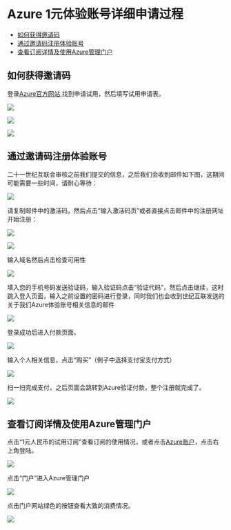 # Azure 1元体验账号详细申请过程

- [如何获得邀请码](#getcode)
- [通过邀请码注册体验账号](#register)
- [查看订阅详情及使用Azure管理门户](#info)


## <a id="getcode"></a>如何获得邀请码

登录[Azure官方网站](http://www.azure.cn),找到申请试用，然后填写试用申请表。

![](./free-azure-trial/find-free-link.png)

![](./free-azure-trial/apply-trial.png)

![](./free-azure-trial/submit-information.png)

## <a id="register"></a>通过邀请码注册体验账号

二十一世纪互联会审核之前我们提交的信息，之后我们会收到邮件如下图，这期间可能需要一些时间，请耐心等待：

![](./free-azure-trial/email-code.png)

请复制邮件中的激活码，然后点击“输入激活码页”或者直接点击邮件中的注册网址开始注册：

![](./free-azure-trial/activation-code-page.png)

![](./free-azure-trial/register-first-page.png)

输入域名然后点击检查可用性

![](./free-azure-trial/register-after-check-name.png)


填入您的手机号码发送验证码，输入验证码点击“验证代码”，然后点击继续，这时跳入登入页面，输入之前设置的密码进行登录，同时我们也会收到世纪互联发送的关于我们Azure体验账号相关信息的邮件

![](./free-azure-trial/login-in.png)

登录成功后进入付款页面。

![](./free-azure-trial/pay-for-azure-account.png)

输入个人相关信息，点击“购买”（例子中选择支付宝支付方式）

![](./free-azure-trial/pay-1-yuan.png)

扫一扫完成支付，之后页面会跳转到Azure验证付款，整个注册就完成了。

![](./free-azure-trial/get-account-info.png)

## <a id="info"></a>查看订阅详情及使用Azure管理门户

点击“1元人民币的试用订阅”查看订阅的使用情况，或者点击[Azure账户](https://account.windowsazure.cn/)，点击右上角登陆。

![](./free-azure-trial/account-info.png)

点击“门户”进入Azure管理门户

![](./free-azure-trial/azure-portal-info.png)

点击门户网站绿色的按钮查看大致的消费情况。

![](./free-azure-trial/account-use-info.png)



